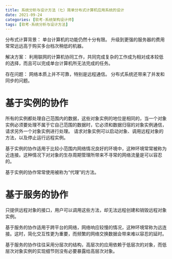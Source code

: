 ```yaml
---
title: 系统分析与设计方法（七）简单分布式计算机应用系统的设计
date: 2021-09-24
categories: [软考-系统架构设计师]
tags: [软考-系统分析与设计方法]
---
```


分布式计算背景：
单台计算机的功能仍然十分有限。
升级到更强的服务器的费用常常远远高于购买多台档次稍低的机器。

解决方案：
利用联网的计算机协同工作，共同完成复杂的工作成为相对成本较低的选择，而且可以完成单台计算机所无法完成的任务。

存在问题：
网络本质上并不可靠，特别是远程通信。
分布式系统还带来了并发和同步的问题。

# 基于实例的协作
所有的实例都处理自己范围内的数据，这些对象实例的地位是相同的，当一个对象实例必须要处理不属于它自己范围的数据时，它必须和数据归宿的对象实例通信，请求另外一个对象实例进行处理。
请求对象实例可以启动对象、调用远程对象的方法，以及停止运行远程实例。

基于实例的协作适用于比较小范围内网络情况良好的环境中，这种环境常常被称为近连接。这种情况下对对象的生存周期管理所带来不寻常的网络流量是可以容忍的。

基于实例的协作常常使用被称为“代理”的方法。

# 基于服务的协作
只提供远程对象的接口，用户可以调用这些方法，却无法远程创建和销毁远程对象实例。

基于服务的协作适用于跨平台的网络，网络响应较慢的情况，这种环境常称为远连接。这时，简化交互性更为重要，而频繁的网络交换数据会带来难以容忍的延时。

基于服务的协作往往采用分层次的结构，高层次的应用依赖于低层次的对象，而低层次对象实例的实现细节则没有必要暴露给高层次对象。